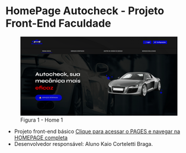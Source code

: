 # HomePage Autocheck - Projeto Front-End Faculdade

<figure> 
  <img src="https://github.com/KaioCBraga/Homepage-Projeto-Faculdade-/blob/main/home.png"
    <figcaption>Figura 1 - Home 1</figcaption>
</figure> 

- Projeto front-end básico              <a href="https://kaiocbraga.github.io/Homepage-Projeto-Faculdade-/">Clique para acessar o PAGES e navegar na HOMEPAGE completa</a>                           
- Desenvolvedor responsável: Aluno Kaio Corteletti Braga.               
